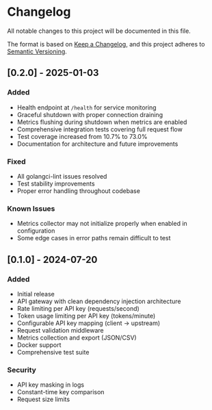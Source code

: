 # Changelog

All notable changes to this project will be documented in this file.

The format is based on [Keep a Changelog](https://keepachangelog.com/en/1.0.0/),
and this project adheres to [Semantic Versioning](https://semver.org/spec/v2.0.0.html).

## [0.2.0] - 2025-01-03

### Added
- Health endpoint at `/health` for service monitoring
- Graceful shutdown with proper connection draining
- Metrics flushing during shutdown when metrics are enabled
- Comprehensive integration tests covering full request flow
- Test coverage increased from 10.7% to 73.0%
- Documentation for architecture and future improvements

### Fixed
- All golangci-lint issues resolved
- Test stability improvements
- Proper error handling throughout codebase

### Known Issues
- Metrics collector may not initialize properly when enabled in configuration
- Some edge cases in error paths remain difficult to test

## [0.1.0] - 2024-07-20

### Added
- Initial release
- API gateway with clean dependency injection architecture
- Rate limiting per API key (requests/second)
- Token usage limiting per API key (tokens/minute)
- Configurable API key mapping (client → upstream)
- Request validation middleware
- Metrics collection and export (JSON/CSV)
- Docker support
- Comprehensive test suite

### Security
- API key masking in logs
- Constant-time key comparison
- Request size limits